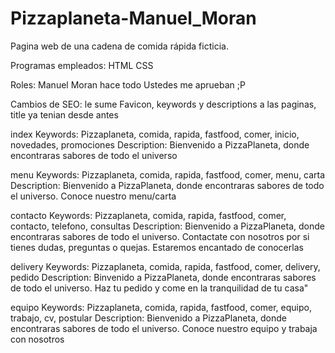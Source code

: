 # Pizzaplaneta-Manuel_Moran
Pagina web de una cadena de comida rápida ficticia.

Programas empleados:
HTML
CSS

Roles:
Manuel Moran hace todo
Ustedes me aprueban ;P



Cambios de SEO: le sume Favicon, keywords y descriptions a las paginas, title ya tenian desde antes

index
Keywords: Pizzaplaneta, comida, rapida, fastfood, comer, inicio, novedades, promociones
Description: Bienvenido a PizzaPlaneta, donde encontraras sabores de todo el universo


menu
Keywords: Pizzaplaneta, comida, rapida, fastfood, comer, menu, carta
Description: Bienvenido a PizzaPlaneta, donde encontraras sabores de todo el universo. Conoce nuestro menu/carta

contacto
Keywords: Pizzaplaneta, comida, rapida, fastfood, comer, contacto, telefono, consultas
Description: Bienvenido a PizzaPlaneta, donde encontraras sabores de todo el universo. Contactate con nosotros por si tienes dudas, preguntas o quejas. Estaremos encantado de conocerlas

delivery
Keywords: Pizzaplaneta, comida, rapida, fastfood, comer, delivery, pedido
Description: Binvenido a PizzaPlaneta, donde encontraras sabores de todo el universo. Haz tu pedido y come en la tranquilidad de tu casa"

equipo
Keywords: Pizzaplaneta, comida, rapida, fastfood, comer, equipo, trabajo, cv, postular
Description: Bienvenido a PizzaPlaneta, donde encontraras sabores de todo el universo. Conoce nuestro equipo y trabaja con nosotros
